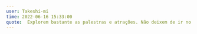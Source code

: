 ```yaml
---
user: Takeshi-mi 
time: 2022-06-16 15:33:00
quote:  Explorem bastante as palestras e atrações. Não deixem de ir no simulador de asa delta e aproveitem ao máximo!
---
```

